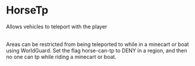 # HorseTp

Allows vehicles to teleport with the player

<br>
Areas can be restricted from being teleported to while in a minecart or boat using WorldGuard. Set the flag horse-can-tp to DENY in a region, and then no one can tp while riding a minecart or boat.
